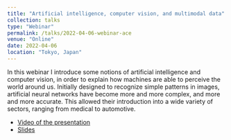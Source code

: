 ```yaml
---
title: "Artificial intelligence, computer vision, and multimodal data"
collection: talks
type: "Webinar"
permalink: /talks/2022-04-06-webinar-ace
venue: "Online"
date: 2022-04-06
location: "Tokyo, Japan"
---
```


In this webinar I introduce some notions of artificial intelligence and computer vision, in order to explain how machines are able to perceive the world around us. Initially designed to recognize simple patterns in images, artificial neural networks have become more and more complex, and more and more accurate. This allowed their introduction into a wide variety of sectors, ranging from medical to automotive.

- [Video of the presentation](https://www.youtube.com/watch?v=XaAjjoiuw5A)
- [Slides](https://es.slideshare.net/AntonioTejerodePablo/inteligencia-artificialvisin-por-ordenadory-datos-multimodales-ace-japn-webinar-series-20220406)
